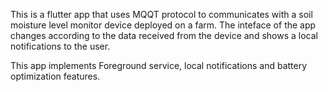 
This is a flutter app that uses MQQT protocol to communicates with a soil moisture level monitor device deployed on a farm. The inteface of the app changes according to the data received from the device and shows a local notifications to the user. 

This app implements Foreground service, local notifications and battery optimization features.
